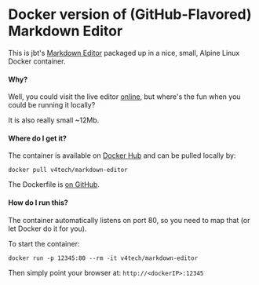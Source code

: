 # Docker version of (GitHub-Flavored) Markdown Editor

This is jbt's [Markdown Editor](https://github.com/jbt/markdown-editor) packaged up in a nice,
small, Alpine Linux Docker container.


#### Why?

Well, you could visit the live editor [online](http://jbt.github.com/markdown-editor), but
where's the fun when you could be running it locally?

It is also really small ~12Mb.


#### Where do I get it?

The container is available on [Docker Hub](https://hub.docker.com/r/v4tech/markdown-editor/)
and can be pulled locally by:
```
docker pull v4tech/markdown-editor
```

The Dockerfile is [on GitHub](https://github.com/v4tech/dockerfiles).


#### How do I run this?

The container automatically listens on port 80, so you need to map that (or let Docker do it
for you).

To start the container:
```
docker run -p 12345:80 --rm -it v4tech/markdown-editor
```
Then simply point your browser at: `http://<dockerIP>:12345`
